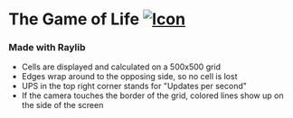 # The Game of Life [![Icon](https://i.ibb.co/fpvMbkh/game-of-life-icon.png "Icon")](https://i.ibb.co/fpvMbkh/game-of-life-icon.png "Icon")
### Made with Raylib

- Cells are displayed and calculated on a 500x500 grid
- Edges wrap around to the opposing side, so no cell is lost
- UPS in the top right corner stands for "Updates per second"
- If the camera touches the border of the grid, colored lines show up on the side of the screen
